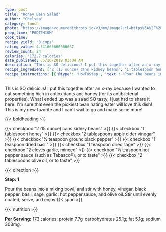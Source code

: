 ```yaml
---
type: post
title: "Honey Bean Salad"
author: "Chelsea"
category: lunch
photo: "https://imagesvc.meredithcorp.io/v3/mm/image?url=https%3A%2F%2Fimages.media-allrecipes.com%2Fuserphotos%2F1520165.jpg"
prep_time: "P0DT0H10M"
cook_time: 
recipe_yield: "3 cups"
rating_value: 4.541666666666667
review_count: 24
calories: "172.7 calories"
date_published: 05/16/2019 03:04 AM
description: "This is SO delicious! I put this together after an x-ray because I wanted to eat something high in antioxidants and honey (for its antibacterial properties). What I ended up was a salad SO tasty, I just had to share it here. I'm sure that even the pickiest bean hating eater will love this dish! This is my new favorite and I can't wait to go and make some more!"
recipe_ingredient: ['2 (15 ounce) cans kidney beans', '1 tablespoon honey', '2 tablespoons apple cider vinegar', '½ teaspoon ground black pepper', '1 teaspoon dried basil', '1 teaspoon dried sage', '2 cloves garlic, minced', '⅛ teaspoon hot pepper sauce (such as Tabasco®), or to taste', '2 tablespoons olive oil, or to taste']
recipe_instructions: [{'@type': 'HowToStep', 'text': 'Pour the beans into a mixing bowl, and stir with honey, vinegar, black pepper, basil, sage, garlic, hot pepper sauce, and olive oil. Stir until evenly coated, serve, and enjoy!\n'}]
---
```


This is SO delicious! I put this together after an x-ray because I wanted to eat something high in antioxidants and honey (for its antibacterial properties). What I ended up was a salad SO tasty, I just had to share it here. I'm sure that even the pickiest bean hating eater will love this dish! This is my new favorite and I can't wait to go and make some more! 

{{< boldheading >}}

{{< checkbox "2 (15 ounce) cans kidney beans" >}}
{{< checkbox "1 tablespoon honey" >}}
{{< checkbox "2 tablespoons apple cider vinegar" >}}
{{< checkbox "½ teaspoon ground black pepper" >}}
{{< checkbox "1 teaspoon dried basil" >}}
{{< checkbox "1 teaspoon dried sage" >}}
{{< checkbox "2 cloves garlic, minced" >}}
{{< checkbox "⅛ teaspoon hot pepper sauce (such as Tabasco®), or to taste" >}}
{{< checkbox "2 tablespoons olive oil, or to taste" >}}


{{< direction >}}

**Step: 1**

Pour the beans into a mixing bowl, and stir with honey, vinegar, black pepper, basil, sage, garlic, hot pepper sauce, and olive oil. Stir until evenly coated, serve, and enjoy!{{< span >}}

{{< nutrition >}}

**Per Serving:** 173 calories; protein 7.7g; carbohydrates 25.1g; fat 5.1g; sodium 303mg.